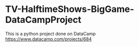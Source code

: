 # TV-HalftimeShows-BigGame-DataCampProject
This is a python project done on DataCamp
https://www.datacamp.com/projects/684
